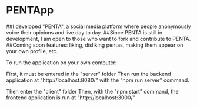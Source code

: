 # PENTApp
##I developed "PENTA", a social media platform where people anonymously voice their opinions and live day to day.
##Since PENTA is still in development, I am open to those who want to fork and contribute to PENTA.
##Coming soon features: liking, disliking pentas, making them appear on your own profile, etc.

To run the application on your own computer:

First, it must be entered in the "server" folder
Then run the backend application at "http://localhost:8080/" with the "npm run server" command.

Then enter the "client" folder
Then, with the "npm start" command, the frontend application is run at "http://localhost:3000/"
